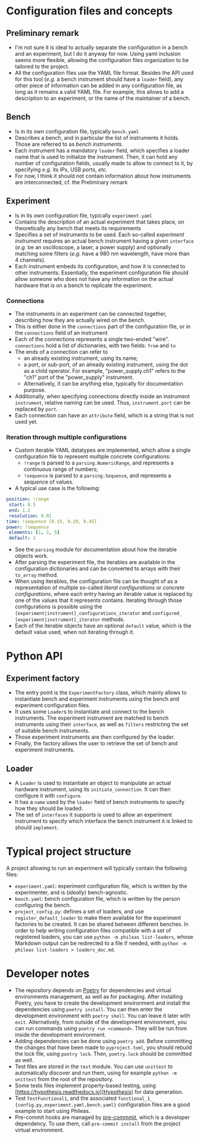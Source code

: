 # Configuration files and concepts

## Preliminary remark

- I'm not sure it is ideal to actually separate the configuration in a bench and
  an experiment, but I do it anyway for now. Using yaml inclusion seems more
  flexible, allowing the configuration files organization to be tailored to the
  project.
- All the configuration files use the YAML file format. Besides the API used for
  this tool (*e.g.* a bench instrument should have a `loader` field), any other
  piece of information can be added in any configuration file, as long as it
  remains a valid YAML file. For example, this allows to add a description to
  an experiment, or the name of the maintainer of a bench.

## Bench

- Is in its own configuration file, typically `bench.yaml`
- Describes a bench, and in particular the list of instruments it holds. Those
  are referred to as *bench instruments*.
- Each instrument has a mandatory `loader` field, which specifies a loader name
  that is used to initialize the instrument. Then, it can hold any number of
  configuration fields, usually made to allow to connect to it, by
  specifying *e.g.* its IPs, USB ports, *etc.*
- For now, I think it should not contain information about how instruments are
  interconnected, cf. the Preliminary remark

## Experiment

- Is in its own configuration file, typically `experiment.yaml`
- Contains the description of an actual experiment that takes place, on
  theoretically any bench that meets its requirements
- Specifies a set of instruments to be used. Each so-called *experiment
  instrument* requires an actual bench instrument having a given `interface`
  (*e.g.* be an oscilloscope, a laser, a power supply) and optionally matching
  some filters (*e.g.* have a 980 nm wavelength, have more than 4 channels).
- Each instrument embeds its configuration, and how it is connected to other
  instruments. Essentially, the experiment configuration file should allow
  someone who does not have any information on the actual hardware that is on a
  bench to replicate the experiment.

### Connections

 - The instruments in an experiment can be connected together, describing how
   they are actually wired on the bench.
 - This is either done in the `connections` part of the configuration file, or
   in the `connections` field of an instrument
 - Each of the connections represents a single two-ended "wire". `connections`
   hold a list of dictionaries, with two fields: `from` and `to`
 - The ends of a connection can refer to
   - an already existing instrument, using its name;
   - a port, or sub-port, of an already existing instrument, using the dot as a
     child operator. For example, "power_supply.ch1" refers to the "ch1" port
     of the "power_supply" instrument.
   - Alternatively, it can be anything else, typically for documentation
     purpose.
 - Additionally, when specifying connections directly inside an instrument
   `instrument`, relative naming can be used. Thus, `instrument.port` can be
   replaced by `port`.
 - Each connection can have an `attribute` field, which is a string that is
   not used yet.

### Iteration through multiple configurations

 - Custom iterable YAML datatypes are implemented, which allow a single
   configuration file to represent multiple concrete configurations:
   - `!range` is parsed to a `parsing.NumericRange`, and represents a continuous
     range of numbers;
   - `!sequence` is parsed to a `parsing.Sequence`, and represents a sequence of
     values.
 - A typical use case is the following:

 ```yaml
position: !range
  start: 0.5
  end: 1.2
  resolution: 0.01
time: !sequence [0.15, 0.20, 0.45]
power: !sequence
  elements: [1, 2, 5]
  default: 1
 ```

 - See the `parsing` module for documentation about how the iterable objects
   work.
 - After parsing the experiment file, the iterables are available in the
   configuration dictionaries and can be converted to arrays with their
   `to_array` method.
 - When using iterables, the configuration file can be thought of as a
   representation of multiple so-called *literal configurations* or *concrete
   configurations*, where each entry having an iterable value is replaced
   by one of the values that it represents contains. Iterating through those
   configurations is possible using the `
   [experiment|instrument]_configurations_iterator` and `configured_
   [experiment|instrument]_iterator` methods.
 - Each of the iterable objects have an optional `default` value, which is the
   default value used, when not iterating through it.


# Python API

## Experiment factory

- The entry point is the `ExperimentFactory` class, which mainly allows to
  instantiate bench and experiment instruments using the bench and experiment
  configuration files.
- It uses some `Loader`s to instantiate and connect to the bench instruments.
  The experiment instrument are matched to bench instruments using their
  `interface`, as well as `filters` restricting the set of suitable bench
  instruments.
- Those experiment instruments are then configured by the loader.
- Finally, the factory allows the user to retrieve the set of bench and
  experiment instruments.

## Loader

- A `Loader` is used to instantiate an object to manipulate an actual hardware
  instrument, using its `initiate_connection`. It can then configure it with
  `configure`.
- It has a `name` used by the `loader` field of bench instruments to specify how
  they should be loaded.
- The set of `interfaces` it supports is used to allow an experiment instrument
  to specify which interface the bench instrument it is linked to should
  `implement`.

# Typical project structure

A project allowing to run an experiment will typically contain the following
files:
 - `experiment.yaml`: experiment configuration file, which is written by the
   experimenter, and is (*ideally*) bench-agnostic.
 - `bench.yaml`: bench configuration file, which is written by the person
   configuring the bench.
 - `project_config.py`: defines a set of loaders, and use
   `register_default_loader` to make them available for the experiment
   factories to be created. It can be shared between different benches. In
   order to help writing configuration files compatible with a set of
   registered loaders, you can use `python -m phileas list-loaders`, whose
   Markdown output can be redirected to a file if needed, with `python -m
   phileas list-loaders > loaders_doc.md`.

# Developer notes

- The repository depends on [Poetry](https://python-poetry.org/) for
  dependencies and virtual environments management, as well as for packaging.
  After installing Poetry, you have to create the development environment and
  install the dependencies using `poetry install`. You can then enter the
  development environment with `poetry shell`. You can leave it later with
  `exit`. Alternatively, from outside of the development environment, you can
  run commands using `poetry run <command>`. They will be run from inside the
  development environment.
- Adding dependencies can be done using `poetry add`. Before committing the
  changes that have been made to `pyproject.toml`, you should rebuild the lock
  file, using `poetry lock`. Then, `poetry.lock` should be committed as well.
- Test files are stored in the `test` module. You can use `unittest` to
  automatically discover and run them, using for example `python -m unittest`
  from the root of the repository.
- Some tests files implement property-based testing, using
  [https://hypothesis.readthedocs.io](Hypothesis) for data generation.
- Test `TestFunctional1`, and the associated `functional_1_
  {config.py,experiment.yaml,bench.yaml}` configuration files are a good
  example to start using Phileas.
- Pre-commit hooks are managed by [pre-commmit](https://pre-commit.com/), which
  is a developer dependency. To use them, call `pre-commit install` from the
  project virtual environment.
